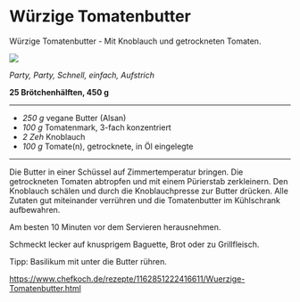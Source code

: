 # Würzige Tomatenbutter

Würzige Tomatenbutter - Mit Knoblauch und getrockneten Tomaten. 

![](wuerzige-tomatenbutter.jpg)

*Party, Party, Schnell, einfach, Aufstrich*

**25 Brötchenhälften, 450 g**

---

- *250 g* vegane Butter (Alsan)
- *100 g* Tomatenmark, 3-fach konzentriert
- *2 Zeh* Knoblauch
- *100 g* Tomate(n), getrocknete, in Öl eingelegte

---

Die Butter in einer Schüssel auf Zimmertemperatur bringen. Die getrockneten Tomaten abtropfen und mit einem Pürierstab zerkleinern. Den Knoblauch schälen und durch die Knoblauchpresse zur Butter drücken. Alle Zutaten gut miteinander verrühren und die Tomatenbutter im Kühlschrank aufbewahren.

Am besten 10 Minuten vor dem Servieren herausnehmen.

Schmeckt lecker auf knusprigem Baguette, Brot oder zu Grillfleisch.

Tipp: Basilikum mit unter die Butter rühren.

https://www.chefkoch.de/rezepte/1162851222416611/Wuerzige-Tomatenbutter.html